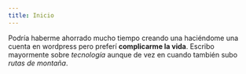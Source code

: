 ```yaml
---
title: Inicio
---
```


Podría haberme ahorrado mucho tiempo creando una haciéndome una cuenta en wordpress pero preferí **complicarme la vida**. Escribo mayormente sobre *tecnología* aunque de vez en cuando también subo *rutas de montaña*.